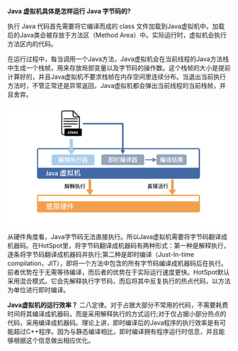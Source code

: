 **Java 虚拟机具体是怎样运行 Java 字节码的?**

执行 Java 代码首先需要将它编译而成的 class 文件加载到Java虚拟机中。加载后的Java类会被存放于方法区（Method Area）中。实际运行时，虚拟机会执行方法区内的代码。

在运行过程中，每当调用一个Java方法，Java虚拟机会在当前线程的Java方法栈中生成一个栈帧，用来存放局部变量以及字节码的操作数。这个栈帧的大小是提前计算好的，并且Java虚拟机不要求栈帧在内存空间里连续分布。当退出当前执行方法时，不管正常还是异常返回，Java虚拟机都会弹出当前线程的当前栈帧，并且舍弃。

![](./imgs/01-1.png)

从硬件角度看，Java字节码无法直接执行。所以Java虚拟机需要将字节码翻译成机器码。在HotSpot里，将字节码翻译成机器码有两种形式：第一种是解释执行，逐条将字节码翻译成机器码并执行;第二种是即时编译（Just-In-time compilation，JIT），即将一个方法中包含的所有字节码编译成机器码后在执行。前者优势在于无需等待编译，而后者的优势在于实际运行速度更快。HotSpot默认采用混合模式。它会先解释执行字节码，而后将其中反复执行的热点代码，以方法为单位进行即时编译。

**Java虚拟机的运行效率？**
二八定律。对于占据大部分不常用的代码，不需要耗费时间将其编译成机器码，而是采用解释执行的方式运行;对于仅占据小部分热点的代码，采用编译成机器码。理论上讲，即时编译后的Java程序的执行效率是有可能超过C++程序。因为与静态编译相比，即时编译拥有程序运行时信息，并且能够根据这个信息做出相应优化。


